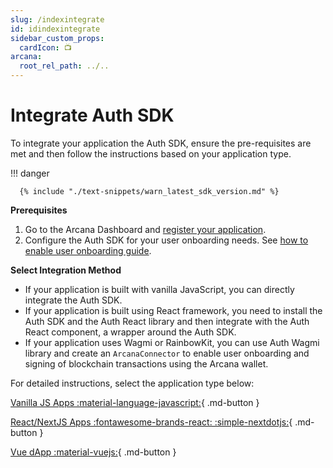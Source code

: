 ```yaml
---
slug: /indexintegrate
id: idindexintegrate
sidebar_custom_props:
  cardIcon: 📺
arcana:
  root_rel_path: ../..
---
```


# Integrate Auth SDK

To integrate your application the Auth SDK, ensure the pre-requisites are met and then follow the instructions based on your application type.

!!! danger

      {% include "./text-snippets/warn_latest_sdk_version.md" %}

**Prerequisites**

1. Go to the Arcana Dashboard and [register your application]({{page.meta.arcana.root_rel_path}}/howto/config_dapp.md).
2. Configure the Auth SDK for your user onboarding needs. See [how to enable user onboarding guide]({{page.meta.arcana.root_rel_path}}/howto/config_social_providers.md).

**Select Integration Method**

* If your application is built with vanilla JavaScript, you can directly integrate the Auth SDK.
* If your application is built using React framework, you need to install the Auth SDK and the Auth React library and then integrate with the Auth React component, a wrapper around the Auth SDK. 
* If your application uses Wagmi or RainbowKit, you can use Auth Wagmi library and create an `ArcanaConnector` to enable user onboarding and signing of blockchain transactions using the Arcana wallet.

For detailed instructions, select the application type below:

[Vanilla JS Apps :material-language-javascript:](./integrate_wallet.md){ .md-button }

[React/NextJS Apps :fontawesome-brands-react: :simple-nextdotjs:](./react/index.md){ .md-button }

[Vue dApp :material-vuejs:](./integrate_wallet_vue.md){ .md-button }